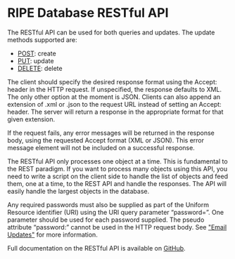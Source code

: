 # RIPE Database RESTful API

The RESTful API can be used for both queries and updates. The update methods supported are:

* [POST](https://github.com/RIPE-NCC/whois/wiki/WHOIS-REST-API-Create): create
* [PUT](https://github.com/RIPE-NCC/whois/wiki/WHOIS-REST-API-Update): update
* [DELETE](https://github.com/RIPE-NCC/whois/wiki/WHOIS-REST-API-Delete): delete

The client should specify the desired response format using the Accept: header in the HTTP request. If unspecified, the response defaults to XML. The only other option at the moment is JSON. Clients can also append an extension of .xml or .json to the request URL instead of setting an Accept: header. The server will return a response in the appropriate format for that given extension.

If the request fails, any error messages will be returned in the response body, using the requested Accept format (XML or JSON). This error message element will not be included on a successful response.

The RESTful API only processes one object at a time. This is fundamental to the REST paradigm. If you want to process many objects using this API, you need to write a script on the client side to handle the list of objects and feed them, one at a time, to the REST API and handle the responses. The API will easily handle the largest objects in the database.

Any required passwords must also be supplied as part of the Uniform Resource identifier (URI) using the URI query parameter “password=”. One parameter should be used for each password supplied. The pseudo attribute “password:” cannot be used in the HTTP request body. See ["Email Updates"](./04-Email-Updates.md#email-updates) for more information.

Full documentation on the RESTful API is available on [GitHub](https://github.com/RIPE-NCC/whois/wiki/WHOIS-REST-API).